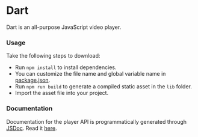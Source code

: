 # Dart

Dart is an all-purpose JavaScript video player.

### Usage

Take the following steps to download:

- Run `npm install` to install dependencies.
- You can customize the file name and global variable name in [package.json](package.json).
- Run `npm run build` to generate a compiled static asset in the `lib` folder.
- Import the asset file into your project.

### Documentation

Documentation for the player API is programmatically generated through [JSDoc](http://usejsdoc.org/). Read it [here](docs/api.md).
